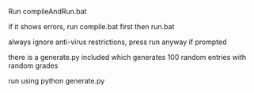 Run compileAndRun.bat

if it shows errors, run compile.bat first then run.bat

always ignore anti-virus restrictions, press run anyway if prompted

there is a generate.py included which generates 100 random entries with random grades

run using python generate.py
